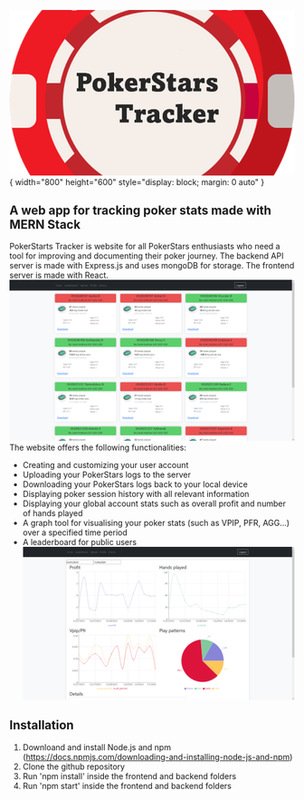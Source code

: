 
![image alt](https://github.com/GregaRubin/pokerstars-tracker/blob/main/bannerMed.png?raw=true){ width="800" height="600" style="display: block; margin: 0 auto" }

## A web app for tracking poker stats made with MERN Stack

PokerStarts Tracker is website for all PokerStars enthusiasts who need a tool for improving and documenting their poker journey. The backend API server is made with Express.js and uses mongoDB for storage. The frontend server is made with React. 
![image alt](https://github.com/GregaRubin/pokerstars-tracker/blob/main/1.PNG?raw=true)
The website offers the following functionalities:
+ Creating and customizing your user account
+ Uploading your PokerStars logs to the server
+ Downloading your PokerStars logs back to your local device
+ Displaying poker session history with all relevant information
+ Displaying your global account stats such as overall profit and number of hands played
+ A graph tool for visualising your poker stats (such as VPIP, PFR, AGG...) over a specified time period
+ A leaderboard for public users
![image alt](https://github.com/GregaRubin/pokerstars-tracker/blob/main/2.PNG?raw=true)
## Installation
1. Downloand and install Node.js and npm (https://docs.npmjs.com/downloading-and-installing-node-js-and-npm)
2. Clone the github repository
3. Run 'npm install' inside the frontend and backend folders
4. Run 'npm start' inside the frontend and backend folders
